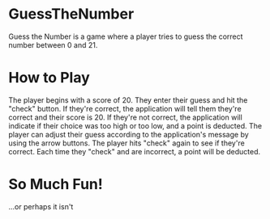# GuessTheNumber
Guess the Number is a game where a player tries to guess the correct number between 0 and 21.

# How to Play
The player begins with a score of 20.
They enter their guess and hit the "check" button.
If they're correct, the application will tell them they're correct and their score is 20.
If they're not correct, the application will indicate if their choice was too high or too low, and a point is deducted.
The player can adjust their guess according to the application's message by using the arrow buttons.
The player hits "check" again to see if they're correct. 
Each time they "check" and are incorrect, a point will be deducted.

# So Much Fun!

...or perhaps it isn't
